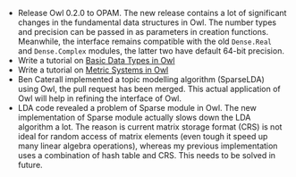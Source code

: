 - Release Owl 0.2.0 to OPAM. The new release contains a lot of significant changes in the fundamental data structures in Owl. The number types and precision can be passed in as parameters in creation functions. Meanwhile, the interface remains compatible with the old `Dense.Real` and `Dense.Complex` modules, the latter two have default 64-bit precision.
- Write a tutorial on [Basic Data Types in Owl](https://github.com/ryanrhymes/owl/wiki/Tutorial:-Basic-Data-Types)
- Write a tutorial on [Metric Systems in Owl](https://github.com/ryanrhymes/owl/wiki/Tutorial:-Metric-Systems)
- Ben Caterall implemented a topic modelling algorithm (SparseLDA) using Owl, the pull request has been merged. This actual application of Owl will help in refining the interface of Owl.
- LDA code revealed a problem of Sparse module in Owl. The new implementation of Sparse module actually slows down the LDA algorithm a lot. The reason is current matrix storage format (CRS) is not ideal for random access of matrix elements (even tough it speed up many linear algebra operations), whereas my previous implementation uses a combination of hash table and CRS. This needs to be solved in future.
